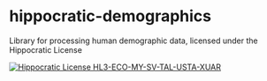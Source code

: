 # hippocratic-demographics

Library for processing human demographic data, licensed under the Hippocratic License

[![Hippocratic License HL3-ECO-MY-SV-TAL-USTA-XUAR](https://img.shields.io/static/v1?label=Hippocratic%20License&message=HL3-ECO-MY-SV-TAL-USTA-XUAR&labelColor=5e2751&color=bc8c3d)](https://firstdonoharm.dev/version/3/0/eco-my-sv-tal-usta-xuar.html)

